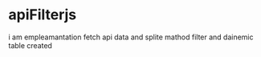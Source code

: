 # apiFilterjs
i am empleamantation fetch api data and splite mathod filter and dainemic table created 

